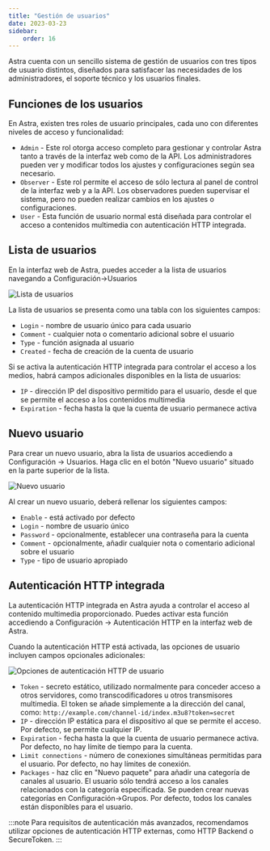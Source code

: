 ```yaml
---
title: "Gestión de usuarios"
date: 2023-03-23
sidebar:
    order: 16
---
```


Astra cuenta con un sencillo sistema de gestión de usuarios con tres tipos de usuario distintos, diseñados para satisfacer las necesidades de los administradores, el soporte técnico y los usuarios finales.

## Funciones de los usuarios[](/es/astra/admin-guide/users#user-roles)

En Astra, existen tres roles de usuario principales, cada uno con diferentes niveles de acceso y funcionalidad:

- `Admin` - Este rol otorga acceso completo para gestionar y controlar Astra tanto a través de la interfaz web como de la API. Los administradores pueden ver y modificar todos los ajustes y configuraciones según sea necesario.
- `Observer` - Este rol permite el acceso de sólo lectura al panel de control de la interfaz web y a la API. Los observadores pueden supervisar el sistema, pero no pueden realizar cambios en los ajustes o configuraciones.
- `User` - Esta función de usuario normal está diseñada para controlar el acceso a contenidos multimedia con autenticación HTTP integrada.

## Lista de usuarios[](/es/astra/admin-guide/users#user-list)

En la interfaz web de Astra, puedes acceder a la lista de usuarios navegando a Configuración->Usuarios

![Lista de usuarios](https://cdn.cesbo.com/help/astra/admin-guide/settings/users/users.png)

La lista de usuarios se presenta como una tabla con los siguientes campos:

- `Login` - nombre de usuario único para cada usuario
- `Comment` - cualquier nota o comentario adicional sobre el usuario
- `Type` - función asignada al usuario
- `Created` - fecha de creación de la cuenta de usuario

Si se activa la autenticación HTTP integrada para controlar el acceso a los medios, habrá campos adicionales disponibles en la lista de usuarios:

- `IP` - dirección IP del dispositivo permitido para el usuario, desde el que se permite el acceso a los contenidos multimedia
- `Expiration` - fecha hasta la que la cuenta de usuario permanece activa

## Nuevo usuario[](/es/astra/admin-guide/users#new-user)

Para crear un nuevo usuario, abra la lista de usuarios accediendo a Configuración -> Usuarios. Haga clic en el botón "Nuevo usuario" situado en la parte superior de la lista.

![Nuevo usuario](https://cdn.cesbo.com/help/astra/admin-guide/settings/users/new-user.png)

Al crear un nuevo usuario, deberá rellenar los siguientes campos:

- `Enable` - está activado por defecto
- `Login` - nombre de usuario único
- `Password` - opcionalmente, establecer una contraseña para la cuenta
- `Comment` - opcionalmente, añadir cualquier nota o comentario adicional sobre el usuario
- `Type` - tipo de usuario apropiado

## Autenticación HTTP integrada[](/es/astra/admin-guide/users#built-in-http-authentication)

La autenticación HTTP integrada en Astra ayuda a controlar el acceso al contenido multimedia proporcionado. Puedes activar esta función accediendo a Configuración -> Autenticación HTTP en la interfaz web de Astra.

Cuando la autenticación HTTP está activada, las opciones de usuario incluyen campos opcionales adicionales:

![Opciones de autenticación HTTP de usuario](https://cdn.cesbo.com/help/astra/admin-guide/settings/users/user-auth.png)

- `Token` - secreto estático, utilizado normalmente para conceder acceso a otros servidores, como transcodificadores u otros transmisores multimedia. El token se añade simplemente a la dirección del canal, como: `http://example.com/channel-id/index.m3u8?token=secret`
- `IP` - dirección IP estática para el dispositivo al que se permite el acceso. Por defecto, se permite cualquier IP.
- `Expiration` - fecha hasta la que la cuenta de usuario permanece activa. Por defecto, no hay límite de tiempo para la cuenta.
- `Limit connections` - número de conexiones simultáneas permitidas para el usuario. Por defecto, no hay límites de conexión.
- `Packages` - haz clic en "Nuevo paquete" para añadir una categoría de canales al usuario. El usuario sólo tendrá acceso a los canales relacionados con la categoría especificada. Se pueden crear nuevas categorías en Configuración->Grupos. Por defecto, todos los canales están disponibles para el usuario.

:::note
Para requisitos de autenticación más avanzados, recomendamos utilizar opciones de autenticación HTTP externas, como HTTP Backend o SecureToken.
:::
